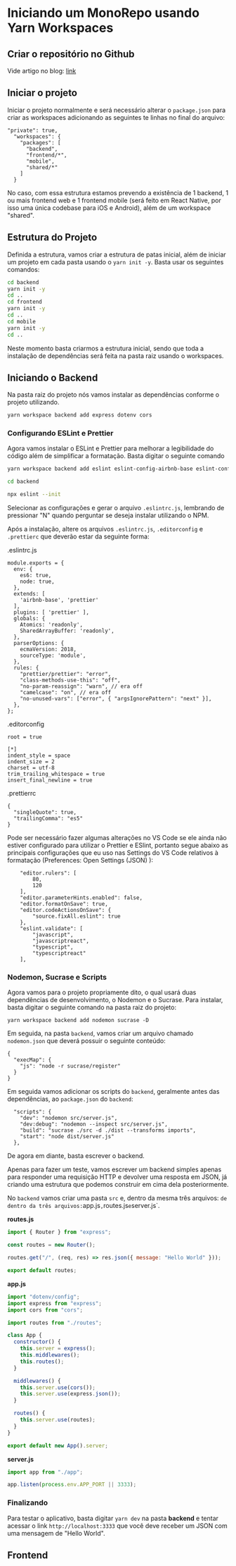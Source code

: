 # Iniciando um MonoRepo usando Yarn Workspaces

## Criar o repositório no Github

Vide artigo no blog: [link](http://blog.gusflopes.dev/)

## Iniciar o projeto

Iniciar o projeto normalmente e será necessário alterar o `package.json` para criar as workspaces adicionando as seguintes te linhas no final do arquivo:

```code
"private": true,
  "workspaces": {
    "packages": [
      "backend",
      "frontend/*",
      "mobile",
      "shared/*"
    ]
  }
```

No caso, com essa estrutura estamos prevendo a existência de 1 backend, 1 ou mais frontend web e 1 frontend mobile (será feito em React Native, por isso uma única codebase para iOS e Android), além de um workspace "shared".

## Estrutura do Projeto

Definida a estrutura, vamos criar a estrutura de patas inicial, além de iniciar um projeto em cada pasta usando o `yarn init -y`. Basta usar os seguintes comandos:

```bash
cd backend
yarn init -y
cd ..
cd frontend
yarn init -y
cd ..
cd mobile
yarn init -y
cd ..
```

Neste momento basta criarmos a estrutura inicial, sendo que toda a instalação de dependências será feita na pasta raiz usando o workspaces.

## Iniciando o Backend

Na pasta raiz do projeto nós vamos instalar as dependências conforme o projeto utilizando.

```bash
yarn workspace backend add express dotenv cors
```

### Configurando ESLint e Prettier

Agora vamos instalar o ESLint e Prettier para melhorar a legibilidade do código além de simplificar a formatação. Basta digitar o seguinte comando

```bash
yarn workspace backend add eslint eslint-config-airbnb-base eslint-config-prettier eslint-plugin-import eslint-plugin-prettier prettier -D

cd backend

npx eslint --init
```

Selecionar as configurações e gerar o arquivo `.eslintrc.js`, lembrando de pressionar "N" quando perguntar se deseja instalar utilizando o NPM.

Após a instalação, altere os arquivos `.eslintrc.js`, `.editorconfig` e `.prettierc` que deverão estar da seguinte forma:

.eslintrc.js

```code
module.exports = {
  env: {
    es6: true,
    node: true,
  },
  extends: [
    'airbnb-base', 'prettier'
  ],
  plugins: [ 'prettier' ],
  globals: {
    Atomics: 'readonly',
    SharedArrayBuffer: 'readonly',
  },
  parserOptions: {
    ecmaVersion: 2018,
    sourceType: 'module',
  },
  rules: {
    "prettier/prettier": "error",
    "class-methods-use-this": "off",
    "no-param-reassign": "warn", // era off
    "camelcase": "on", // era off
    "no-unused-vars": ["error", { "argsIgnorePattern": "next" }],
  },
};
```

.editorconfig

```code
root = true

[*]
indent_style = space
indent_size = 2
charset = utf-8
trim_trailing_whitespace = true
insert_final_newline = true
```

.prettierrc

```code
{
  "singleQuote": true,
  "trailingComma": "es5"
}
```

Pode ser necessário fazer algumas alterações no VS Code se ele ainda não estiver configurado para utilizar o Prettier e ESlint, portanto segue abaixo as principais configurações que eu uso nas Settings do VS Code relativos à formatação (Preferences: Open Settings (JSON) ):

```code
    "editor.rulers": [
        80,
        120
    ],
    "editor.parameterHints.enabled": false,
    "editor.formatOnSave": true,
    "editor.codeActionsOnSave": {
        "source.fixAll.eslint": true
    },
    "eslint.validate": [
        "javascript",
        "javascriptreact",
        "typescript",
        "typescriptreact"
    ],
```

### Nodemon, Sucrase e Scripts

Agora vamos para o projeto propriamente dito, o qual usará duas dependências de desenvolvimento, o Nodemon e o Sucrase. Para instalar, basta digitar o seguinte comando na pasta raiz do projeto:

```
yarn workspace backend add nodemon sucrase -D
```

Em seguida, na pasta `backend`, vamos criar um arquivo chamado `nodemon.json` que deverá possuir o seguinte conteúdo:

```
{
  "execMap": {
    "js": "node -r sucrase/register"
  }
}
```

Em seguida vamos adicionar os scripts do `backend`, geralmente antes das dependências, ao `package.json` do `backend`:

```
  "scripts": {
    "dev": "nodemon src/server.js",
    "dev:debug": "nodemon --inspect src/server.js",
    "build": "sucrase ./src -d ./dist --transforms imports",
    "start": "node dist/server.js"
  },
```

De agora em diante, basta escrever o backend.

Apenas para fazer um teste, vamos escrever um backend simples apenas para responder uma requisição HTTP e devolver uma resposta em JSON, já criando uma estrutura que podemos construir em cima dela posteriormente.

No `backend` vamos criar uma pasta `src` e, dentro da mesma três arquivos: `de dentro da três arquivos:`app.js`,`routes.js`e`server.js`.

**routes.js**

```javascript
import { Router } from "express";

const routes = new Router();

routes.get("/", (req, res) => res.json({ message: "Hello World" }));

export default routes;
```

**app.js**

```javascript
import "dotenv/config";
import express from "express";
import cors from "cors";

import routes from "./routes";

class App {
  constructor() {
    this.server = express();
    this.middlewares();
    this.routes();
  }

  middlewares() {
    this.server.use(cors());
    this.server.use(express.json());
  }

  routes() {
    this.server.use(routes);
  }
}

export default new App().server;
```

**server.js**

```javascript
import app from "./app";

app.listen(process.env.APP_PORT || 3333);
```

### Finalizando

Para testar o aplicativo, basta digitar `yarn dev` na pasta **backend** e tentar acessar o link `http://localhost:3333` que você deve receber um JSON com uma mensagem de "Hello World".

## Frontend
